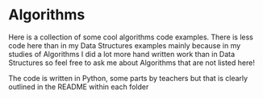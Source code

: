 # Algorithms
Here is a collection of some cool algorithms code examples. There is less code here than in my Data Structures examples mainly because in my studies of Algorithms I did a lot more hand written work than in Data Structures so feel free to ask me about Algorithms that are not listed here!

The code is written in Python, some parts by teachers but that is clearly outlined in the README within each folder
